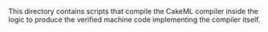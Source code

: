 This directory contains scripts that compile the CakeML compiler
inside the logic to produce the verified machine code implementing the
compiler itself.
